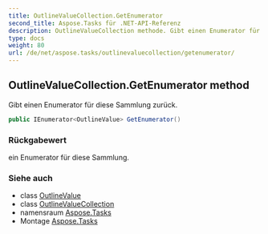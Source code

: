 ```yaml
---
title: OutlineValueCollection.GetEnumerator
second_title: Aspose.Tasks für .NET-API-Referenz
description: OutlineValueCollection methode. Gibt einen Enumerator für diese Sammlung zurück.
type: docs
weight: 80
url: /de/net/aspose.tasks/outlinevaluecollection/getenumerator/
---
```

## OutlineValueCollection.GetEnumerator method

Gibt einen Enumerator für diese Sammlung zurück.

```csharp
public IEnumerator<OutlineValue> GetEnumerator()
```

### Rückgabewert

ein Enumerator für diese Sammlung.

### Siehe auch

* class [OutlineValue](../../outlinevalue/)
* class [OutlineValueCollection](../)
* namensraum [Aspose.Tasks](../../outlinevaluecollection/)
* Montage [Aspose.Tasks](../../../)


